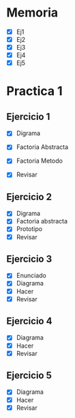 # Memoria
- [x] Ej1
- [x] Ej2
- [x] Ej3
- [X] Ej4
- [x] Ej5

# Practica 1
## Ejercicio 1
- [x] Digrama
- [x] Factoria Abstracta
- [x] Factoria Metodo
- [x] Revisar 


## Ejercicio 2

- [x] Digrama
- [x] Factoria abstracta
- [x] Prototipo
- [x] Revisar 

## Ejercicio 3

- [x] Enunciado
- [x] Diagrama
- [x] Hacer
- [x] Revisar 

## Ejercicio 4

- [X] Diagrama
- [X] Hacer
- [X] Revisar 

## Ejercicio 5

- [x] Diagrama
- [x] Hacer
- [x] Revisar 
